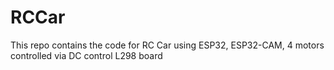# RCCar

This repo contains the code for RC Car using ESP32, ESP32-CAM, 4 motors controlled via DC control L298 board
